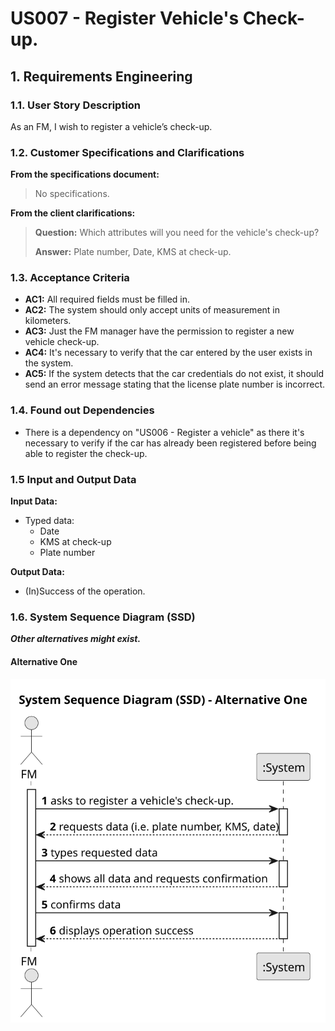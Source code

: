 # US007 - Register Vehicle's Check-up.


## 1. Requirements Engineering

### 1.1. User Story Description

As an FM, I wish to register a vehicle’s check-up.

### 1.2. Customer Specifications and Clarifications 

**From the specifications document:**

>	No specifications.

**From the client clarifications:**

> **Question:** Which attributes will you need for the vehicle's check-up?
>
> **Answer:** Plate number, Date, KMS at check-up.


### 1.3. Acceptance Criteria

* **AC1:** All required fields must be filled in.
* **AC2:** The system should only accept units of measurement in kilometers.
* **AC3:** Just the FM manager have the permission to register a new vehicle check-up.
* **AC4:** It's necessary to verify that the car entered by the user exists in the system.
* **AC5:** If the system detects that the car credentials do not exist, it should send an error message stating that the license plate number is incorrect.

### 1.4. Found out Dependencies

* There is a dependency on "US006 - Register a vehicle" as there it's necessary to verify if the car has already been registered before being able to register the check-up.

### 1.5 Input and Output Data

**Input Data:**

* Typed data:
    *  Date
    * KMS at check-up
    * Plate number
	
**Output Data:**

* (In)Success of the operation.

### 1.6. System Sequence Diagram (SSD)

**_Other alternatives might exist._**

#### Alternative One

![System Sequence Diagram - Alternative One](svg/us007-system-sequence-diagram-alternative-one.svg)

[//]: # (#### Alternative Two)

[//]: # (![System Sequence Diagram - Alternative Two]&#40;svg/us006-system-sequence-diagram-alternative-two.svg&#41;)

[//]: # (### 1.7 Other Relevant Remarks)

[//]: # (* The created task stays in a "not published" state in order to distinguish from "published" tasks.)